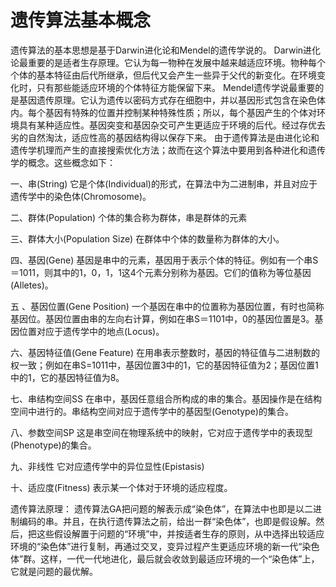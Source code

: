 # 遗传算法基本概念

遗传算法的基本思想是基于Darwin进化论和Mendel的遗传学说的。
Darwin进化论最重要的是适者生存原理。它认为每一物种在发展中越来越适应环境。物种每个个体的基本特征由后代所继承，但后代又会产生一些异于父代的新变化。在环境变化时，只有那些能适应环境的个体特征方能保留下来。
Mendel遗传学说最重要的是基因遗传原理。它认为遗传以密码方式存在细胞中，并以基因形式包含在染色体内。每个基因有特殊的位置并控制某种特殊性质；所以，每个基因产生的个体对环境具有某种适应性。基因突变和基因杂交可产生更适应于环境的后代。经过存优去劣的自然淘汰，适应性高的基因结构得以保存下来。
由于遗传算法是由进化论和遗传学机理而产生的直接搜索优化方法；故而在这个算法中要用到各种进化和遗传学的概念。这些概念如下：

一、串(String)
   它是个体(Individual)的形式，在算法中为二进制串，并且对应于遗传学中的染色体(Chromosome)。

二、群体(Population)
   个体的集合称为群体，串是群体的元素

三、群体大小(Population Size)
    在群体中个体的数量称为群体的大小。

四、基因(Gene)
    基因是串中的元素，基因用于表示个体的特征。例如有一个串S＝1011，则其中的1，0，1，1这4个元素分别称为基因。它们的值称为等位基因(Alletes)。

五 、基因位置(Gene Position)
    一个基因在串中的位置称为基因位置，有时也简称基因位。基因位置由串的左向右计算，例如在串S＝1101中，0的基因位置是3。基因位置对应于遗传学中的地点(Locus)。

六、基因特征值(Gene Feature)
   在用串表示整数时，基因的特征值与二进制数的权一致；例如在串S=1011中，基因位置3中的1，它的基因特征值为2；基因位置1中的1，它的基因特征值为8。

七、串结构空间SS
   在串中，基因任意组合所构成的串的集合。基因操作是在结构空间中进行的。串结构空间对应于遗传学中的基因型(Genotype)的集合。

八、参数空间SP
   这是串空间在物理系统中的映射，它对应于遗传学中的表现型(Phenotype)的集合。

九、非线性
   它对应遗传学中的异位显性(Epistasis)

十、适应度(Fitness)
    表示某一个体对于环境的适应程度。


遗传算法原理：
遗传算法GA把问题的解表示成“染色体”，在算法中也即是以二进制编码的串。并且，在执行遗传算法之前，给出一群“染色体”，也即是假设解。然后，把这些假设解置于问题的“环境”中，并按适者生存的原则，从中选择出较适应环境的“染色体”进行复制，再通过交叉，变异过程产生更适应环境的新一代“染色体”群。这样，一代一代地进化，最后就会收敛到最适应环境的一个“染色体”上，它就是问题的最优解。
